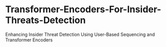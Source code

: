 # Transformer-Encoders-For-Insider-Threats-Detection
Enhancing Insider Threat Detection Using User-Based Sequencing and Transformer Encoders
